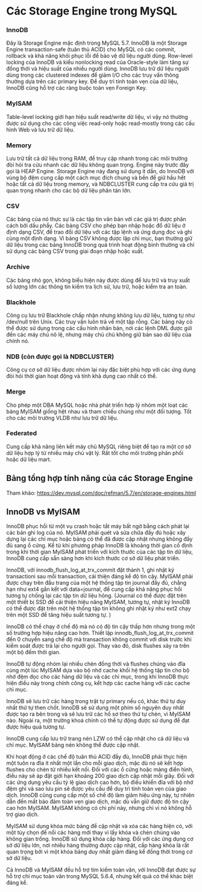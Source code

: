 # Các Storage Engine trong MySQL

### InnoDB
Đây là Storage Engine mặc định trong MySQL 5.7. InnoDB là một Storage Engine transaction-safe (tuân thủ ACID) cho MySQL có các commit, rollback và khả năng khôi phục lỗi để bảo vệ dữ liệu người dùng. Row-level locking của InnoDB và kiểu nonlocking read của Oracle-style làm tăng sự đồng thời và hiệu suất của nhiều người dùng. InnoDB lưu trữ dữ liệu người dùng trong các clustered indexes để giảm I/O cho các truy vấn thông thường dựa trên các primary key. Để duy trì tính toàn vẹn của dữ liệu, InnoDB cũng hỗ trợ các ràng buộc toàn vẹn Foreign Key.

### MyISAM
Table-level locking giới hạn hiệu suất read/write dữ liệu, vì vậy nó thường được sử dụng cho các công việc read-only hoặc read-mostly trong các cấu hình Web và lưu trữ dữ liệu.

### Memory
Lưu trữ tất cả dữ liệu trong RAM, để truy cập nhanh trong các môi trường đòi hỏi tra cứu nhanh các dữ liệu không quan trọng. Engine này trước đây gọi là HEAP Engine. Storage Engine này đang sử dụng ít dần, do InnoDB với vùng bộ đệm cung cấp một cách mục đích chung và bền để giữ hầu hết hoặc tất cả dữ liệu trong memory, và NDBCLUSTER cung cấp tra cứu giá trị quan trọng nhanh cho các bộ dữ liệu phân tán lớn.

### CSV
Các bảng của nó thực sự là các tập tin văn bản với các giá trị được phân cách bởi dấu phẩy. Các bảng CSV cho phép bạn nhập hoặc đổ dữ liệu ở định dạng CSV, để trao đổi dữ liệu với các tập lệnh và ứng dụng đọc và ghi cùng một định dạng. Vì bảng CSV không được lập chỉ mục, bạn thường giữ dữ liệu trong các bảng InnoDB trong quá trình hoạt động bình thường và chỉ sử dụng các bảng CSV trong giai đoạn nhập hoặc xuất.

### Archive
Các bảng nhỏ gọn, không biểu hiện này được dùng để lưu trữ và truy xuất số lượng lớn các thông tin kiểm tra lịch sử, lưu trữ, hoặc kiểm tra an toàn.

### Blackhole
Công cụ lưu trữ Blackhole chấp nhận nhưng không lưu dữ liệu, tương tự như /dev/null trên Unix. Các truy vấn luôn trả về một tập rỗng. Các bảng này có thể được sử dụng trong các cấu hình nhân bản, nơi các lệnh DML được gửi đến các máy chủ nô lệ, nhưng máy chủ chủ không giữ bản sao dữ liệu của chính nó.

### NDB (còn được gọi là NDBCLUSTER)
Công cụ cơ sở dữ liệu được nhóm lại này đặc biệt phù hợp với các ứng dụng đòi hỏi thời gian hoạt động và tính khả dụng cao nhất có thể.

### Merge
Cho phép một DBA MySQL hoặc nhà phát triển hợp lý nhóm một loạt các bảng MyISAM giống hệt nhau và tham chiếu chúng như một đối tượng. Tốt cho các môi trường VLDB như lưu trữ dữ liệu.

### Federated
Cung cấp khả năng liên kết máy chủ MySQL riêng biệt để tạo ra một cơ sở dữ liệu hợp lý từ nhiều máy chủ vật lý. Rất tốt cho môi trường phân phối hoặc dữ liệu mart.

## Bảng tổng hợp tính năng của các Storage Engine

Tham khảo: https://dev.mysql.com/doc/refman/5.7/en/storage-engines.html

## InnoDB vs MyISAM
InnoDB phục hồi từ một vụ crash hoặc tắt máy bất ngờ bằng cách phát lại các bản ghi log của nó. MyISAM phải quét và sửa chữa đầy đủ hoặc xây dựng lại các chỉ mục hoặc bảng có thể đã được cập nhật nhưng không đầy đủ sang ổ cứng. Kể từ khi phương pháp InnoDB là khoảng thời gian cố định trong khi thời gian MyISAM phát triển với kích thước của các tập tin dữ liệu, InnoDB cung cấp sẵn sàng hơn khi kích thước cơ sở dữ liệu phát triển.


InnoDB, với innodb_flush_log_at_trx_commit đặt thành 1, ghi nhật ký transactioni sau mỗi transaction, cải thiện đáng kể độ tin cậy. MyISAM phải được chạy trên đầu trang của một hệ thống tập tin journal đầy đủ, chẳng hạn như ext4 gắn kết với data=journal, để cung cấp khả năng phục hồi tương tự chống lại các tập tin dữ liệu hỏng. (Journal có thể được đặt trên một thiết bị SSD để cải thiện hiệu năng MyISAM, tương tự, nhật ký InnoDB có thể được đặt trên một hệ thống tập tin không ghi nhật ký như ext2 chạy trên một SSD để tăng hiệu suất tương tự. )


InnoDB có thể chạy ở chế độ mà nó có độ tin cậy thấp hơn nhưng trong một số trường hợp hiệu năng cao hơn. Thiết lập innodb_flush_log_at_trx_commit đến 0 chuyển sang chế độ mà transaction không commit với disk trước khi kiểm soát được trả lại cho người gọi. Thay vào đó, disk flushes xảy ra trên một bộ đếm thời gian.


InnoDB tự động nhóm lại nhiều chèn đồng thời và flushes chúng vào đĩa cùng một lúc MyISAM dựa vào bộ nhớ cache khối hệ thống tập tin cho bộ nhớ đệm đọc cho các hàng dữ liệu và các chỉ mục, trong khi InnoDB thực hiện điều này trong chính công cụ, kết hợp các cache hàng với các cache chỉ mục.


InnoDB sẽ lưu trữ các hàng trong trật tự primary nếu có, khác thứ tự duy nhất thứ tự then chốt. InnoDB sẽ sử dụng một phím số nguyên duy nhất được tạo ra bên trong và sẽ lưu trữ các hồ sơ theo thứ tự chèn, vì MyISAM nào. Ngoài ra, một trường khoá chính có thể tự động được sử dụng để đạt được hiệu quả tương tự.


InnoDB cung cấp lưu trữ trang nén LZW có thể cập nhật cho cả dữ liệu và chỉ mục. MyISAM bảng nén không thể được cập nhật.


Khi hoạt động ở các chế độ tuân thủ ACID đầy đủ, InnoDB phải thực hiện một tuôn ra đĩa ít nhất một lần cho mỗi giao dịch, mặc dù nó sẽ kết hợp flushes cho chèn từ nhiều kết nối. Đối với các ổ cứng hoặc mảng điển hình, điều này sẽ áp đặt giới hạn khoảng 200 giao dịch cập nhật mỗi giây. Đối với các ứng dụng yêu cầu tỷ lệ giao dịch cao hơn, bộ điều khiển đĩa với bộ nhớ đệm ghi và sao lưu pin sẽ được yêu cầu để duy trì tính toàn vẹn của giao dịch. InnoDB cũng cung cấp một số chế độ làm giảm hiệu ứng này, tự nhiên dẫn đến mất bảo đảm toàn vẹn giao dịch, mặc dù vẫn giữ được độ tin cậy cao hơn MyISAM. MyISAM không có chi phí này, nhưng chỉ vì nó không hỗ trợ giao dịch.


MyISAM sử dụng khóa mức bảng để cập nhật và xóa các hàng hiện có, với một tùy chọn để nối các hàng mới thay vì lấy khóa và chèn chúng vào không gian trống. InnoDB sử dụng khóa cấp hàng. Đối với các ứng dụng cơ sở dữ liệu lớn, nơi nhiều hàng thường được cập nhật, cấp hàng khóa là rất quan trọng bởi vì một khóa bảng duy nhất giảm đáng kể đồng thời trong cơ sở dữ liệu.


Cả InnoDB và MyISAM đều hỗ trợ tìm kiếm toàn văn, với InnoDB đạt được sự hỗ trợ chỉ mục toàn văn trong MySQL 5.6.4, nhưng kết quả có thể khác biệt đáng kể.


